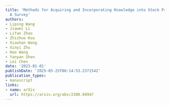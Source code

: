 ```yaml
---
title: 'Methods for Acquiring and Incorporating Knowledge into Stock Price Prediction:
  A Survey'
authors:
- Liping Wang
- Jiawei Li
- Lifan Zhao
- Zhizhuo Kou
- Xiaohan Wang
- Xinyi Zhu
- Hao Wang
- Yanyan Shen
- Lei Chen
date: '2023-01-01'
publishDate: '2025-05-25T08:14:53.237154Z'
publication_types:
- manuscript
links:
- name: arXiv
  url: https://arxiv.org/abs/2308.04947
---
```

